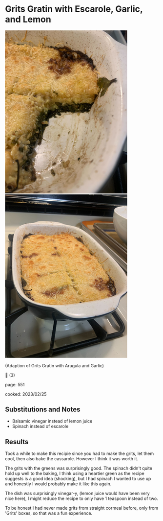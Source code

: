 # Grits Gratin with Escarole, Garlic, and Lemon
<img src="/cooking/photos/2023-02-25_grits-gratin-1.jpg" alt="Cassarole in dish" width="400"/> <img src="/cooking/photos/2023-02-25_grits-gratin-2.jpg" alt="Cut slice of cassarole showing layers of grits and spinach" width="400"/>

(Adaption of Grits Gratin with Arugula and Garlic)

:arrows_counterclockwise: (3)

page: 551

cooked: 2023/02/25

## Substitutions and Notes
- Balsamic vinegar instead of lemon juice
- Spinach instead of escarole

## Results
Took a while to make this recipie since you had to make the grits, let them cool, then also bake the cassarole. However I think it was worth it. 

The grits with the greens was surprisingly good. The spinach didn't quite hold up well to the baking, I think using a heartier green as the recipe suggests is a good idea (shocking), but I had spinach I wanted to use up and honestly I would probably make it like this again.


The dish was surprisingly vinegar-y, (lemon juice would have been very nice here), I might reduce the recipe to only have 1 teaspoon instead of two.

To be honest I had never made grits from straight cormeal before, only from 'Grits' boxes, so that was a fun experience.
